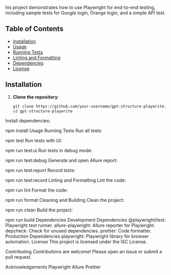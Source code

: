 his project demonstrates how to use Playwright for end-to-end testing, including sample tests for Google login, Orange login, and a simple API test.

## Table of Contents

- [Installation](#installation)
- [Usage](#usage)
- [Running Tests](#running-tests)
- [Linting and Formatting](#linting-and-formatting)
- [Dependencies](#dependencies)
- [License](#license)

## Installation

1. **Clone the repository**:
   ```sh
   git clone https://github.com/your-username/gpt-structure-playwrite.git
   cd gpt-structure-playwrite
Install dependencies:

npm install
Usage
Running Tests
Run all tests:


npm test
Run tests with UI:


npm run test\:ui
Run tests in debug mode:


npm run test\:debug
Generate and open Allure report:


npm run test\:report
Record tests:


npm run test\:record
Linting and Formatting
Lint the code:


npm run lint
Format the code:


npm run format
Cleaning and Building
Clean the project:


npm run clean
Build the project:


npm run build
Dependencies
Development Dependencies
@playwright/test: Playwright test runner.
allure-playwright: Allure reporter for Playwright.
depcheck: Check for unused dependencies.
prettier: Code formatter.
Production Dependencies
playwright: Playwright library for browser automation.
License
This project is licensed under the ISC License.

Contributing
Contributions are welcome! Please open an issue or submit a pull request.

Acknowledgements
Playwright
Allure
Prettier
